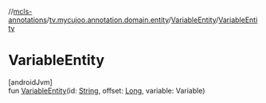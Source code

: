 //[mcls-annotations](../../../index.md)/[tv.mycujoo.annotation.domain.entity](../index.md)/[VariableEntity](index.md)/[VariableEntity](-variable-entity.md)

# VariableEntity

[androidJvm]\
fun [VariableEntity](-variable-entity.md)(id: [String](https://kotlinlang.org/api/latest/jvm/stdlib/kotlin/-string/index.html), offset: [Long](https://kotlinlang.org/api/latest/jvm/stdlib/kotlin/-long/index.html), variable: Variable)
